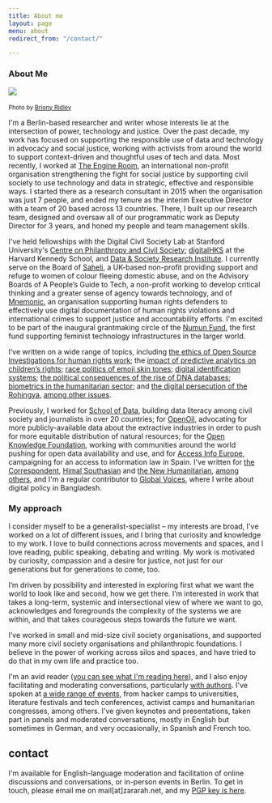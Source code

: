```yaml
---
title: About me
layout: page
menu: about
redirect_from: "/contact/"

---
```


### About Me

<div class="float-left mr-5" style="max-width: 20rem">
  <img src="{{ site.url }}/assets/static/2022-profile-pic.jpg" class="img-fluid"/>​
  <p>
    <small>
      Photo by <a href="https://www.brionyridley.com/">Briony Ridley</a>
    </small>
  </p>
</div>

I'm a Berlin-based researcher and writer whose interests lie at the intersection of power, technology and justice. Over the past decade, my work has focused on supporting the responsible use of data and technology in advocacy and social justice, working with activists from around the world to support context-driven and thoughtful uses of tech and data. Most recently, I worked at [The Engine Room](https://www.theengineroom.org/), an international non-profit organisation strengthening the fight for social justice by supporting civil society to use technology and data in strategic, effective and responsible ways. I started there as a research consultant in 2015 when the organisation was just 7 people, and ended my tenure as the interim Executive Director with a team of 20 based across 13 countries. There, I built up our research team, designed and oversaw all of our programmatic work as Deputy Director for 3 years, and honed my people and team management skills.

I've held fellowships with the Digital Civil Society Lab at Stanford University's [Centre on Philanthropy and Civil Society](https://pacscenter.stanford.edu/); [digitalHKS](https://projects.iq.harvard.edu/digitalhks/home) at the Harvard Kennedy School, and [Data & Society Research Institute](http://datasociety.net). I currently serve on the Board of [Saheli](http://saheli.org.uk/), a UK-based non-profit providing support and refuge to women of colour fleeing domestic abuse, and on the Advisory Boards of A People’s Guide to Tech, a non-profit working to develop critical thinking and a greater sense of agency towards technology, and of [Mnemonic](https://mnemonic.org/), an organisation supporting human rights defenders to effectively use digital documentation of human rights violations and international crimes to support justice and accountability efforts. I'm excited to be part of the inaugural grantmaking circle of the [Numun Fund](https://numun.fund/), the first fund supporting feminist technology infrastructures in the larger world.

I’ve written on a wide range of topics, including [the ethics of Open Source Investigations for human rights work](https://opil.ouplaw.com/view/10.1093/law/9780198836063.001.0001/law-9780198836063-chapter-12); the [impact of predictive analytics on children’s rights](https://www.unicef-irc.org/publications/pdf/Predictive-Analytics-Working-Paper.pdf); [race politics of emoji skin tones](https://www.dailydot.com/irl/skin-tone-emoji/); [digital identification systems](https://thecorrespondent.com/217/yes-digital-ids-are-efficient-but-theyre-a-threat-to-our-very-identities/243616802275-e794b497); [the political consequences of the rise of DNA databases](https://pacscenter.stanford.edu/publication/unravelling-dna/); [biometrics in the humanitarian sector](https://www.theengineroom.org/wp-content/uploads/2018/03/Engine-Room-Oxfam-Biometrics-Review.pdf); and [the digital persecution of the Rohingya](https://www.theengineroom.org/biometric-tech-review-report/), [among other issues](https://zararah.net/writing/).

Previously, I worked for [School of Data](https://schoolofdata.org/), building data literacy among civil society and journalists in over 20 countries; for [OpenOil](https://openoil.net/), advocating for more publicly-available data about the extractive industries in order to push for more equitable distribution of natural resources; for the [Open Knowledge Foundation](https://okfn.org/), working with communities around the world pushing for open data availability and use, and for [Access Info Europe](https://www.access-info.org/), campaigning for an access to information law in Spain. I've written for [the Correspondent](https://thecorrespondent.com/217/yes-digital-ids-are-efficient-but-theyre-a-threat-to-our-very-identities/243616802275-e794b497), [Himal Southasian](https://www.himalmag.com/unpacking-digital-bangladesh-2021/) and [the New Humanitarian](https://www.thenewhumanitarian.org/opinion/2021/6/21/rohingya-data-protection-and-UN-betrayal), [among others](https://zararah.net/writing/), and I'm a regular contributor to [Global Voices](https://globalvoices.org/author/zararahman/), where I write about digital policy in Bangladesh.

### My approach

I consider myself to be a generalist-specialist – my interests are broad, I've worked on a lot of different issues, and I bring that curiosity and knowledge to my work. I love to build connections across movements and spaces, and I love reading, public speaking, debating and writing. My work is motivated by curiosity, compassion and a desire for justice, not just for our generations but for generations to come, too.

I’m driven by possibility and interested in exploring first what we want the world to look like and second, how we get there. I’m interested in work that takes a long-term, systemic and intersectional view of where we want to go, acknowledges and foregrounds the complexity of the systems we are within, and that takes courageous steps towards the future we want.

I’ve worked in small and mid-size civil society organisations, and supported many more civil society organisations and philanthropic foundations. I believe in the power of working across silos and spaces, and have tried to do that in my own life and practice too.

I'm an avid reader ([you can see what I'm reading here](https://app.thestorygraph.com/profile/zararah)), and I also enjoy facilitating and moderating conversations, particularly [with authors](https://www.dichterlesen.net/veranstaltungen/veranstaltung/detail/the-art-of-writing-ii-chimamanda-ngozi-adichie-3016/). I've spoken at [a wide range of events](https://zararah.net/talks/), from hacker camps to universities, literature festivals and tech conferences, activist camps and humanitarian congresses, among others. I've given keynotes and presentations, taken part in panels and moderated conversations, mostly in English but sometimes in German, and very occasionally, in Spanish and French too.

## contact

I'm available for English-language moderation and facilitation of online discussions and conversations, or in-person events in Berlin. To get in touch, please email me on mail[at]zararah.net, and my [PGP key is here](/about/key/).

